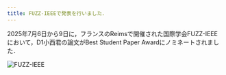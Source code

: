 ```yaml
---
title: FUZZ-IEEEで発表を行いました．
---
```


2025年7月6日から9日に，フランスのReimsで開催された国際学会FUZZ-IEEEにおいて，D1小西君の論文がBest Student Paper Awardにノミネートされました．

![FUZZ-IEEE](/assets/images/news/202509/FUZZ-IEEE_2025.jpg)